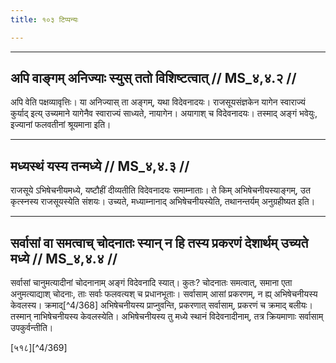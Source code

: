 ```yaml
---
title: १०३ टिप्पन्यः

---
```


[^4/365]: E2: śaunaḥśepam

[^4/366]: E2,6: rūpavatāṃ saṃnidhāv

[^4/367]: E2: 5,88; E6: 2,53

____________________________________________


## अपि वाङ्गम् अनिज्याः स्युस् ततो विशिष्टत्वात् // MS_४,४.२ //

अपि वेति पक्षव्यावृत्तिः। या अनिज्यास् ता अङ्गम्, यथा विदेवनादयः। राजसूयसंज्ञकेन यागेन स्वाराज्यं कुर्याद् इत्य् उच्यमाने यागेनैव स्वाराज्यं साध्यते, नायागेन। अयागाश् च विदेवनादयः। तस्माद् अङ्गं भवेयुः, इज्यानां फलवतीनां श्रूयमाना इति।


____________________________________________


## मध्यस्थं यस्य तन्मध्ये // MS_४,४.३ //

राजसूये ऽभिषेचनीयमध्ये, यष्टौहीं दीव्यतीति विदेवनादयः समाम्नाताः। ते किम् अभिषेचनीयस्याङ्गम्, उत कृत्स्नस्य राजसूयस्येति संशयः। उच्यते, मध्याम्नानाद् अभिषेचनीयस्येति, तथानन्तर्यम् अनुग्रहीष्यत इति।


____________________________________________


## सर्वासां वा समत्वाच् चोदनातः स्यान् न हि तस्य प्रकरणं देशार्थम् उच्यते मध्ये // MS_४,४.४ //

सर्वासां चानुमत्यादीनां चोदनानाम् अङ्गं विदेवनादि स्यात्। कुतः? चोदनातः समत्वात्, समाना एता अनुमत्याद्याश् चोदनाः, ताः सर्वाः फलवत्यश् च प्रधानभूताः। सर्वासाम् आसां प्रकरणम्, न ह्य् अभिषेचनीयस्य केवलस्य। क्रमाद्[^4/368] अभिषेचनीयस्य प्राप्नुवन्ति, प्रकरणात् सर्वासाम्, प्रकरणं च क्रमाद् बलीयः। तस्मान् नाभिषेचनीयस्य केवलस्येति। अभिषेचनीयस्य तु मध्ये स्थानं विदेवनादीनाम्, तत्र क्रियमाणाः सर्वासाम् उपकुर्वन्तीति।

[५१८][^4/369]
